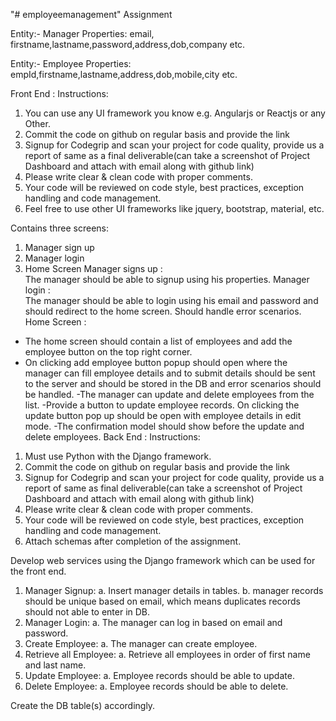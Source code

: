 "# employeemanagement"
Assignment

Entity:- Manager
Properties: email, firstname,lastname,password,address,dob,company etc.

Entity:- Employee
Properties: empId,firstname,lastname,address,dob,mobile,city etc.

Front End :
Instructions:

1. You can use any UI framework you know e.g. Angularjs or Reactjs or any Other.
2. Commit the code on github on regular basis and provide the link
3. Signup for Codegrip and scan your project for code quality, provide us a report of same as a final deliverable(can take a screenshot of Project Dashboard and attach with email along with github link)
4. Please write clear & clean code with proper comments.
5. Your code will be reviewed on code style, best practices, exception handling and code management.
6. Feel free to use other UI frameworks like jquery, bootstrap, material, etc.

Contains three screens:

1. Manager sign up
2. Manager login
3. Home Screen
   Manager signs up :  
    The manager should be able to signup using his properties.
   Manager login :  
    The manager should be able to login using his email and password and should redirect to the home screen. Should handle error scenarios.
   Home Screen :

- The home screen should contain a list of employees and add the employee button on the top right corner.
- On clicking add employee button popup should open where the manager can fill employee details and to submit details should be sent to the server and should be stored in the DB and error scenarios should be handled.
  -The manager can update and delete employees from the list.
  -Provide a button to update employee records. On clicking the update button pop up should be open with employee details in edit mode.
  -The confirmation model should show before the update and delete employees.
  Back End :
  Instructions:

1. Must use Python with the Django framework.
2. Commit the code on github on regular basis and provide the link
3. Signup for Codegrip and scan your project for code quality, provide us a report of same as final deliverable(can take a screenshot of Project Dashboard and attach with email along with github link)
4. Please write clear & clean code with proper comments.
5. Your code will be reviewed on code style, best practices, exception handling and code management.
6. Attach schemas after completion of the assignment.

Develop web services using the Django framework which can be used for the front end.

1. Manager Signup:
   a. Insert manager details in tables.
   b. manager records should be unique based on email, which means duplicates records should not able to enter in DB.
2. Manager Login:
   a. The manager can log in based on email and password.
3. Create Employee:
   a. The manager can create employee.
4. Retrieve all Employee:
   a. Retrieve all employees in order of first name and last name.
5. Update Employee:
   a. Employee records should be able to update.
6. Delete Employee:
   a. Employee records should be able to delete.

Create the DB table(s) accordingly.
